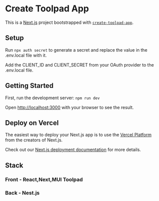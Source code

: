 # Create Toolpad App

This is a [Next.js](https://nextjs.org/) project bootstrapped with [`create-toolpad-app`](https://github.com/vercel/next.js/tree/canary/packages/create-next-app).

## Setup

Run `npx auth secret` to generate a secret and replace the value in the .env.local file with it.

Add the CLIENT_ID and CLIENT_SECRET from your OAuth provider to the .env.local file.

## Getting Started

First, run the development server: `npm run dev`

Open [http://localhost:3000](http://localhost:3000) with your browser to see the result.

## Deploy on Vercel

The easiest way to deploy your Next.js app is to use the [Vercel Platform](https://vercel.com/new?utm_medium=default-template&filter=next.js&utm_source=create-next-app&utm_campaign=create-next-app-readme) from the creators of Next.js.

Check out our [Next.js deployment documentation](https://nextjs.org/docs/deployment) for more details.

## Stack

### Front - React,Next,MUI Toolpad

### Back - Nest.js
